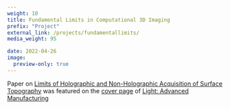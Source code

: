 ```yaml
---
weight: 10
title: Fundamental Limits in Computational 3D Imaging
prefix: "Project"
external_link: /projects/fundamentallimits/
media_weight: 95

date: 2022-04-26
image:
  preview-only: true
---
```

Paper on [Limits of Holographic and Non-Holographic Acquisition of Surface Topography](https://www.light-am.com/article/doi/10.37188/lam.2022.025) was featured on the [cover page](featured.jpg) of [Light: Advanced Manufacturing](https://www.light-am.com)
